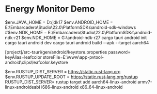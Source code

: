 # Energy Monitor Demo

$env.JAVA_HOME = D:/jdk17
$env.ANDROID_HOME = E:\Embarcadero\Studio\22.0\PlatformSDKs\android-sdk-windows
#$env.NDK_HOME = E:\Embarcadero\Studio\22.0\PlatformSDKs\android-ndk-r21
$env.NDK_HOME = G:\android-ndk-r27
cargo tauri android init 
cargo tauri android dev
cargo tauri android build --apk --target aarch64

[project]/src-tauri/gen/android/keystore.properties
password=<password defined when keytool was executed>
keyAlias=leafcolor
storeFile=E:\\www\\app-pvtool-android\\clips\\leafcolor.keystore


$env.RUSTUP_DIST_SERVER = https://static.rust-lang.org
$env.RUSTUP_UPDATE_ROOT = https://static.rust-lang.org/rustup
RUSTUP_DIST_SERVER= rustup target add aarch64-linux-android armv7-linux-androideabi i686-linux-android x86_64-linux-android
